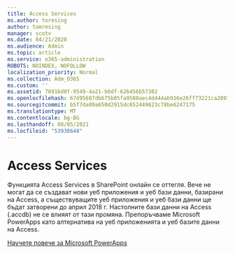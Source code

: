```yaml
---
title: Access Services
ms.author: toresing
author: tomresing
manager: scotv
ms.date: 04/21/2020
ms.audience: Admin
ms.topic: article
ms.service: o365-administration
ROBOTS: NOINDEX, NOFOLLOW
localization_priority: Normal
ms.collection: Adm_O365
ms.custom: ''
ms.assetid: 78916d8f-9549-4a21-b0df-626456b57382
ms.openlocfilehash: 67d95687db675b05fa9580aec4d444ab916e26ff73221ca289791b80807ca62f
ms.sourcegitcommit: b5f7da89a650d2915dc652449623c78be6247175
ms.translationtype: MT
ms.contentlocale: bg-BG
ms.lasthandoff: 08/05/2021
ms.locfileid: "53938648"
---
```

# <a name="access-services"></a>Access Services

Функцията Access Services в SharePoint онлайн се оттегля. Вече не могат да се създават нови уеб приложения и уеб бази данни, базирани на Access, а съществуващите уеб приложения и уеб бази данни ще бъдат затворени до април 2018 г. Настолните бази данни на Access (.accdb) не се влияят от тази промяна. Препоръчваме Microsoft PowerApps като алтернатива на уеб приложенията и уеб базите данни на Access. 
  
[Научете повече за Microsoft PowerApps](https://powerapps.microsoft.com/)
  